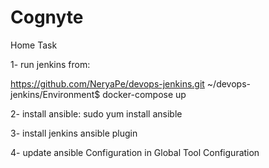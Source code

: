 # Cognyte
Home Task

1- run jenkins from:

https://github.com/NeryaPe/devops-jenkins.git
~/devops-jenkins/Environment$ docker-compose up

2- install ansible:
sudo yum install ansible

3- install jenkins ansible plugin

4- update ansible Configuration in Global Tool Configuration